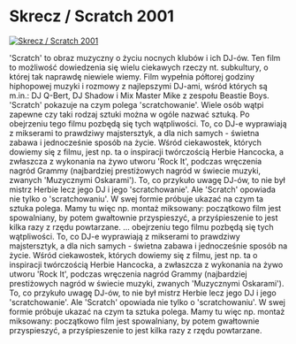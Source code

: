 Skrecz / Scratch 2001 
=============
[![Skrecz / Scratch 2001 ](http://vidos.pl/images/player.gif)](http://vidos.pl/skrecz-scratch-2001)

 'Scratch' to obraz muzyczny o życiu nocnych klubów i ich DJ-ów. Ten film to możliwość dowiedzenia się wielu ciekawych rzeczy nt. subkultury, o której tak naprawdę niewiele wiemy. Film wypełnia półtorej godziny hiphopowej muzyki i rozmowy z najlepszymi DJ-ami, wśród których są m.in.: DJ Q-Bert, DJ Shadow i Mix Master Mike z zespołu Beastie Boys. 'Scratch' pokazuje na czym polega 'scratchowanie'. Wiele osób wątpi zapewne czy taki rodzaj sztuki można w ogóle nazwać sztuką. Po obejrzeniu tego filmu pozbędą się tych wątpliwości. To, co DJ-e wyprawiają z mikserami to prawdziwy majstersztyk, a dla nich samych - świetna zabawa i jednocześnie sposób na życie. Wśród ciekawostek, których dowiemy się z filmu, jest np. ta o inspiracji twórczością Herbie Hancocka, a zwłaszcza z wykonania na żywo utworu 'Rock It', podczas wręczenia nagród Grammy (najbardziej prestiżowych nagród w świecie muzyki, zwanych 'Muzycznymi Oskarami'). To, co przykuło uwagę DJ-ów, to nie był mistrz Herbie lecz jego DJ i jego 'scratchowanie'. Ale 'Scratch' opowiada nie tylko o 'scratchowaniu'. W swej formie próbuje ukazać na czym ta sztuka polega. Mamy tu więc np. montaż miksowany: początkowo film jest spowalniany, by potem gwałtownie przyspieszyć, a przyśpieszenie to jest kilka razy z rzędu powtarzane.  ... obejrzeniu tego filmu pozbędą się tych wątpliwości. To, co DJ-e wyprawiają z mikserami to prawdziwy majstersztyk, a dla nich samych - świetna zabawa i jednocześnie sposób na życie. Wśród ciekawostek, których dowiemy się z filmu, jest np. ta o inspiracji twórczością Herbie Hancocka, a zwłaszcza z wykonania na żywo utworu 'Rock It', podczas wręczenia nagród Grammy (najbardziej prestiżowych nagród w świecie muzyki, zwanych 'Muzycznymi Oskarami'). To, co przykuło uwagę DJ-ów, to nie był mistrz Herbie lecz jego DJ i jego 'scratchowanie'. Ale 'Scratch' opowiada nie tylko o 'scratchowaniu'. W swej formie próbuje ukazać na czym ta sztuka polega. Mamy tu więc np. montaż miksowany: początkowo film jest spowalniany, by potem gwałtownie przyspieszyć, a przyśpieszenie to jest kilka razy z rzędu powtarzane.
